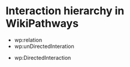 # Interaction hierarchy in WikiPathways
- wp:relation
 - wp:unDirectedInteration
 * wp:DirectedInteraction
 
